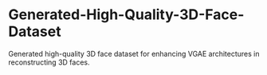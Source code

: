 # Generated-High-Quality-3D-Face-Dataset
Generated high-quality 3D face dataset for enhancing VGAE architectures in reconstructing 3D faces.
